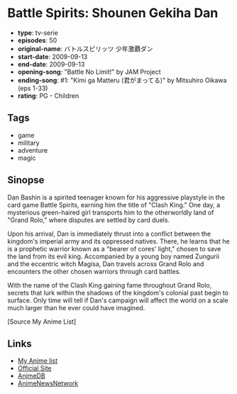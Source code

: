 # Battle Spirits: Shounen Gekiha Dan

-   **type**: tv-serie
-   **episodes**: 50
-   **original-name**: バトルスピリッツ 少年激覇ダン
-   **start-date**: 2009-09-13
-   **end-date**: 2009-09-13
-   **opening-song**: "Battle No Limit!" by JAM Project
-   **ending-song**: #1: "Kimi ga Matteru (君がまってる)" by Mitsuhiro Oikawa (eps 1-33)
-   **rating**: PG - Children

## Tags

-   game
-   military
-   adventure
-   magic

## Sinopse

Dan Bashin is a spirited teenager known for his aggressive playstyle in the card game Battle Spirits, earning him the title of "Clash King." One day, a mysterious green-haired girl transports him to the otherworldly land of "Grand Rolo," where disputes are settled by card duels.

Upon his arrival, Dan is immediately thrust into a conflict between the kingdom's imperial army and its oppressed natives. There, he learns that he is a prophetic warrior known as a "bearer of cores' light," chosen to save the land from its evil king. Accompanied by a young boy named Zungurii and the eccentric witch Magisa, Dan travels across Grand Rolo and encounters the other chosen warriors through card battles.

With the name of the Clash King gaining fame throughout Grand Rolo, secrets that lurk within the shadows of the kingdom's colonial past begin to surface. Only time will tell if Dan's campaign will affect the world on a scale much larger than he ever could have imagined.

[Source My Anime List]

## Links

-   [My Anime list](https://myanimelist.net/anime/6901/Battle_Spirits__Shounen_Gekiha_Dan)
-   [Official Site](http://www.sunrise-inc.co.jp/battlespirits2/)
-   [AnimeDB](http://anidb.info/perl-bin/animedb.pl?show=anime&aid=6978)
-   [AnimeNewsNetwork](http://www.animenewsnetwork.com/encyclopedia/anime.php?id=10969)
